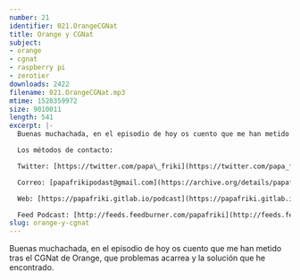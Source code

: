 ```yaml
---
number: 21
identifier: 021.OrangeCGNat
title: Orange y CGNat
subject:
- orange
- cgnat
- raspberry pi
- zerotier
downloads: 2422
filename: 021.OrangeCGNat.mp3
mtime: 1528359972
size: 9010011
length: 541
excerpt: |-
  Buenas muchachada, en el episodio de hoy os cuento que me han metido tras el CGNat de Orange, que problemas acarrea y la solución que he encontrado.

  Los métodos de contacto:

  Twitter: [https://twitter.com/papa\_friki](https://twitter.com/papa_friki)

  Correo: [papafrikipodast@gmail.com](https://archive.org/details/papafrikipodast@gmail.com)

  Web: [https://papafriki.gitlab.io/podcast](https://papafriki.gitlab.io/podcast)

  Feed Podcast: [http://feeds.feedburner.com/papafriki](http://feeds.feedburner.com/papafriki)
slug: orange-y-cgnat
---
```

Buenas muchachada, en el episodio de hoy os cuento que me han metido tras el CGNat de Orange, que problemas acarrea y la solución que he encontrado.